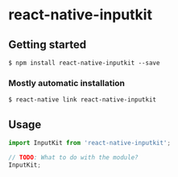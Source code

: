 # react-native-inputkit

## Getting started

`$ npm install react-native-inputkit --save`

### Mostly automatic installation

`$ react-native link react-native-inputkit`

## Usage
```javascript
import InputKit from 'react-native-inputkit';

// TODO: What to do with the module?
InputKit;
```

